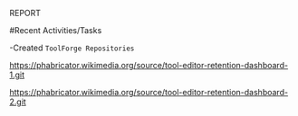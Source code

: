 REPORT

#Recent Activities/Tasks

-Created `ToolForge Repositories`

https://phabricator.wikimedia.org/source/tool-editor-retention-dashboard-1.git

https://phabricator.wikimedia.org/source/tool-editor-retention-dashboard-2.git
